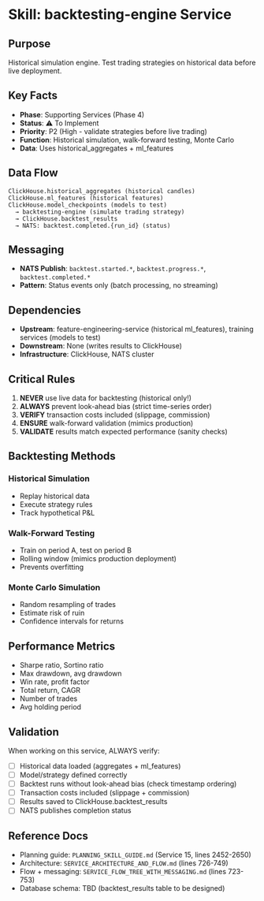 # Skill: backtesting-engine Service

## Purpose
Historical simulation engine. Test trading strategies on historical data before live deployment.

## Key Facts
- **Phase**: Supporting Services (Phase 4)
- **Status**: ⚠️ To Implement
- **Priority**: P2 (High - validate strategies before live trading)
- **Function**: Historical simulation, walk-forward testing, Monte Carlo
- **Data**: Uses historical_aggregates + ml_features

## Data Flow
```
ClickHouse.historical_aggregates (historical candles)
ClickHouse.ml_features (historical features)
ClickHouse.model_checkpoints (models to test)
  → backtesting-engine (simulate trading strategy)
  → ClickHouse.backtest_results
  → NATS: backtest.completed.{run_id} (status)
```

## Messaging
- **NATS Publish**: `backtest.started.*`, `backtest.progress.*`, `backtest.completed.*`
- **Pattern**: Status events only (batch processing, no streaming)

## Dependencies
- **Upstream**: feature-engineering-service (historical ml_features), training services (models to test)
- **Downstream**: None (writes results to ClickHouse)
- **Infrastructure**: ClickHouse, NATS cluster

## Critical Rules
1. **NEVER** use live data for backtesting (historical only!)
2. **ALWAYS** prevent look-ahead bias (strict time-series order)
3. **VERIFY** transaction costs included (slippage, commission)
4. **ENSURE** walk-forward validation (mimics production)
5. **VALIDATE** results match expected performance (sanity checks)

## Backtesting Methods
### Historical Simulation
- Replay historical data
- Execute strategy rules
- Track hypothetical P&L

### Walk-Forward Testing
- Train on period A, test on period B
- Rolling window (mimics production deployment)
- Prevents overfitting

### Monte Carlo Simulation
- Random resampling of trades
- Estimate risk of ruin
- Confidence intervals for returns

## Performance Metrics
- Sharpe ratio, Sortino ratio
- Max drawdown, avg drawdown
- Win rate, profit factor
- Total return, CAGR
- Number of trades
- Avg holding period

## Validation
When working on this service, ALWAYS verify:
- [ ] Historical data loaded (aggregates + ml_features)
- [ ] Model/strategy defined correctly
- [ ] Backtest runs without look-ahead bias (check timestamp ordering)
- [ ] Transaction costs included (slippage + commission)
- [ ] Results saved to ClickHouse.backtest_results
- [ ] NATS publishes completion status

## Reference Docs
- Planning guide: `PLANNING_SKILL_GUIDE.md` (Service 15, lines 2452-2650)
- Architecture: `SERVICE_ARCHITECTURE_AND_FLOW.md` (lines 726-749)
- Flow + messaging: `SERVICE_FLOW_TREE_WITH_MESSAGING.md` (lines 723-753)
- Database schema: TBD (backtest_results table to be designed)
